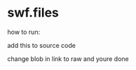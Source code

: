# swf.files 

how to run:

add this to source code 

<!DOCTYPE HTML>
<html>
    <head>
        <meta charset='utf8'>
    </head>
    <body>
        <div id='ruffle'></div>
        <script src='https://www-sites-opensocial.googleusercontent.com/gadgets/proxy/refresh=600&container=enterprise/https://sites.google.com/site/s019i5h/ruffle.js'></script>
        <script>
var swfobject = {};

swfobject.embedSWF = function(url, cont, width, height){
    var ruffle = window.RufflePlayer.newest(),
        player = Object.assign(document.getElementById(cont).appendChild(ruffle.createPlayer()), {
            width: 1000,
            height: 800,
            style: 'width: ' + width + 'px; height: ' + height + 'px',
        });
    
    player.load({ url: url });
}

swfobject.embedSWF('https://www-sites-opensocial.googleusercontent.com/gadgets/proxy/refresh=600&container=enterprise/insertlinkhere', 'ruffle', 850, 600);
        </script>
    </body>
</html>


change blob in link to raw and youre done
